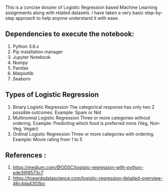 This is a concise dossier of Logistic Regression based Machine Learning assignments along with related datasets. I have taken a very basic step-by-step approach to help anyone understand it with ease.

## Dependencies to execute the notebook:
1) Python 3.6.x
2) Pip installation manager
3) Jupyter Notebook
4) Numpy
5) Pandas
6) Matplotlib
7) Seaborn


## Types of Logistic Regression

1. Binary Logistic Regression
The categorical response has only two 2 possible outcomes. Example: Spam or Not
2. Multinomial Logistic Regression
Three or more categories without ordering. Example: Predicting which food is preferred more (Veg, Non-Veg, Vegan)
3. Ordinal Logistic Regression
Three or more categories with ordering. Example: Movie rating from 1 to 5

## References :
1) https://medium.com/@ODSC/logistic-regression-with-python-ede39f8573c7
2) https://towardsdatascience.com/logistic-regression-detailed-overview-46c4da4303bc
